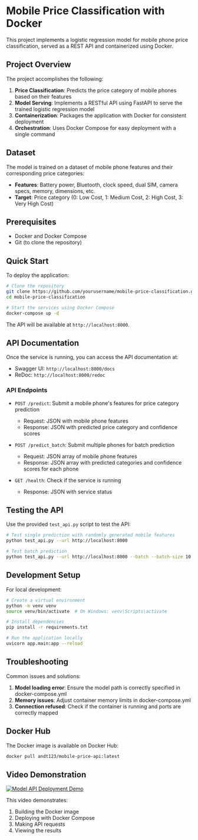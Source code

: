 # Mobile Price Classification with Docker

This project implements a logistic regression model for mobile phone price classification, served as a REST API and containerized using Docker.

## Project Overview

The project accomplishes the following:

1. **Price Classification**: Predicts the price category of mobile phones based on their features
2. **Model Serving**: Implements a RESTful API using FastAPI to serve the trained logistic regression model
3. **Containerization**: Packages the application with Docker for consistent deployment
4. **Orchestration**: Uses Docker Compose for easy deployment with a single command

## Dataset

The model is trained on a dataset of mobile phone features and their corresponding price categories:

- **Features**: Battery power, Bluetooth, clock speed, dual SIM, camera specs, memory, dimensions, etc.
- **Target**: Price category (0: Low Cost, 1: Medium Cost, 2: High Cost, 3: Very High Cost)

## Prerequisites

- Docker and Docker Compose
- Git (to clone the repository)

## Quick Start

To deploy the application:

```bash
# Clone the repository
git clone https://github.com/yourusername/mobile-price-classification.git
cd mobile-price-classification

# Start the services using Docker Compose
docker-compose up -d
```

The API will be available at `http://localhost:8000`.

## API Documentation

Once the service is running, you can access the API documentation at:
- Swagger UI: `http://localhost:8000/docs`
- ReDoc: `http://localhost:8000/redoc`

### API Endpoints

- `POST /predict`: Submit a mobile phone's features for price category prediction
  - Request: JSON with mobile phone features
  - Response: JSON with predicted price category and confidence scores

- `POST /predict_batch`: Submit multiple phones for batch prediction
  - Request: JSON array of mobile phone features
  - Response: JSON array with predicted categories and confidence scores for each phone

- `GET /health`: Check if the service is running
  - Response: JSON with service status

## Testing the API

Use the provided `test_api.py` script to test the API:

```bash
# Test single prediction with randomly generated mobile features
python test_api.py --url http://localhost:8000

# Test batch prediction
python test_api.py --url http://localhost:8000 --batch --batch-size 10
```
## Development Setup

For local development:

```bash
# Create a virtual environment
python -m venv venv
source venv/bin/activate  # On Windows: venv\Scripts\activate

# Install dependencies
pip install -r requirements.txt

# Run the application locally
uvicorn app.main:app --reload
```

## Troubleshooting

Common issues and solutions:

1. **Model loading error**: Ensure the model path is correctly specified in docker-compose.yml
2. **Memory issues**: Adjust container memory limits in docker-compose.yml
3. **Connection refused**: Check if the container is running and ports are correctly mapped

## Docker Hub

The Docker image is available on Docker Hub:

```bash
docker pull andt123/mobile-price-api:latest
```

## Video Demonstration

[![Model API Deployment Demo](https://img.youtube.com/vi/YOUTUBE_VIDEO_ID/0.jpg)](https://www.youtube.com/watch?v=YOUTUBE_VIDEO_ID)

This video demonstrates:
1. Building the Docker image
2. Deploying with Docker Compose
3. Making API requests
4. Viewing the results 